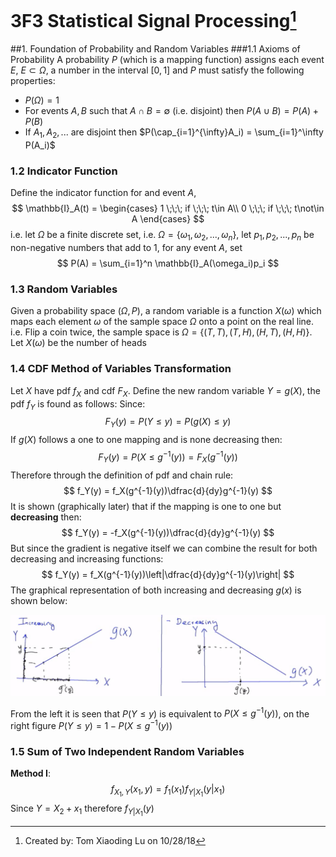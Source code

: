 # 3F3 Statistical Signal Processing[^1]

[^1]:Created by: Tom Xiaoding  Lu on 10/28/18

##1. Foundation of Probability and Random Variables
###1.1 Axioms of Probability
A probability $P$ (which is a mapping function) assigns each event $E$, $E \subset \Omega$, a number in the interval $[0,1]$ and $P$ must satisfy the following properties:
* $P(\Omega)=1$
* For events $A,B$ such that $A\cap B = \emptyset$ (i.e. disjoint) then $P(A\cup B) = P(A)+P(B)$
* If $A_1,A_2,...$ are disjoint then $P(\cap_{i=1}^{\infty}A_i) = \sum_{i=1}^\infty P(A_i)$

### 1.2 Indicator Function
Define the indicator function for and event $A$,
$$
\mathbb{I}_A(t) = \begin{cases}
1 \;\;\; if \;\;\; t\in A\\
0 \;\;\; if \;\;\; t\not\in A
\end{cases}
$$
i.e. let $\Omega$ be a finite discrete set, i.e. $\Omega = \{\omega_1,\omega_2,...,\omega_n\}$, let $p_1,p_2,...,p_n$ be non-negative numbers that add to 1, for any event $A$, set
$$
P(A) = \sum_{i=1}^n \mathbb{I}_A(\omega_i)p_i
$$
### 1.3 Random Variables
Given a probability space $(\Omega, P)$, a random variable is a function $X(\omega)$ which maps each element $\omega$ of the sample space $\Omega$ onto a point on the real line.
i.e. Flip a coin twice, the sample space is $\Omega = \{(T,T), (T,H),(H,T) ,(H,H)\}$. Let $X(\omega)$ be the number of heads

### 1.4 CDF Method of Variables Transformation
Let $X$ have pdf $f_X$ and cdf $F_X$. Define the new random variable $Y=g(X)$, the pdf $f_Y$ is found as follows:
Since:
$$
F_Y(y) = P(Y\leq y) = P(g(X)\leq y)
$$
If $g(X)$ follows a one to one mapping and is none decreasing then:
$$
F_Y(y) = P(X \leq g^{-1}(y)) = F_X(g^{-1}(y))
$$
Therefore through the definition of pdf and chain rule:
$$
f_Y(y) = f_X(g^{-1}(y))\dfrac{d}{dy}g^{-1}(y)
$$
It is shown (graphically later) that if the mapping is one to one but **decreasing** then:
$$
f_Y(y) = -f_X(g^{-1}(y))\dfrac{d}{dy}g^{-1}(y)
$$
But since the gradient is negative itself we can combine the result for both decreasing and increasing functions:
$$
f_Y(y) = f_X(g^{-1}(y))\left|\dfrac{d}{dy}g^{-1}(y)\right|
$$
The graphical representation of both increasing and decreasing $g(x)$ is shown below:
<center>

![Screenshot 2018-10-28 at 15.55.07](/assets/Screenshot%202018-10-28%20at%2015.55.07.png)
</center>

From the left it is seen that $P(Y\leq y)$ is equivalent to $P(X\leq g^{-1}(y))$, on the right figure $P(Y\leq y) = 1-P(X\leq g^{-1}(y))$
### 1.5 Sum of Two Independent Random Variables
**Method I**:
$$
f_{X_1,Y}(x_1,y) = f_1(x_1)f_{Y|X_1}(y|x_1)
$$
Since $Y=X_2+x_1$ therefore $f_{Y|X_1}(y)$
















































